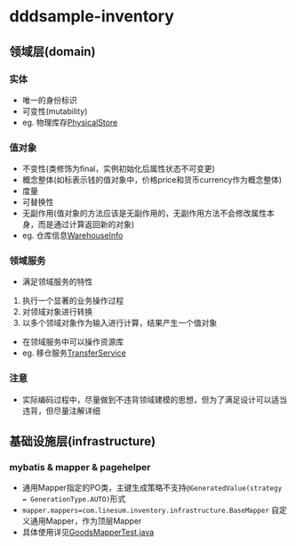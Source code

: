 # dddsample-inventory

## 领域层(domain)

### 实体
- 唯一的身份标识
- 可变性(mutability)
- eg. 物理库存[PhysicalStore](src/main/java/com/linesum/inventory/domain/model/store/PhysicalStore.java)

### 值对象
- 不变性(类修饰为final，实例初始化后属性状态不可变更)
- 概念整体(如标表示钱的值对象中，价格price和货币currency作为概念整体)
- 度量
- 可替换性
- 无副作用(值对象的方法应该是无副作用的，无副作用方法不会修改属性本身，而是通过计算返回新的对象)
- eg. 仓库信息[WarehouseInfo](src/main/java/com/linesum/inventory/domain/model/store/WarehouseInfo.java)

### 领域服务
- 满足领域服务的特性
1. 执行一个显著的业务操作过程
2. 对领域对象进行转换
3. 以多个领域对象作为输入进行计算，结果产生一个值对象
- 在领域服务中可以操作资源库
- eg. 移仓服务[TransferService](src/main/java/com/linesum/inventory/domain/service/TransferService.java)

### 注意
- 实际编码过程中，尽量做到不违背领域建模的思想，但为了满足设计可以适当违背，但尽量注解详细

## 基础设施层(infrastructure)

### mybatis & mapper & pagehelper
- 通用Mapper指定的PO类，主键生成策略不支持`@GeneratedValue(strategy = GenerationType.AUTO)`形式
- `mapper.mappers=com.linesum.inventory.infrastructure.BaseMapper` 自定义通用Mapper，作为顶层Mapper
- 具体使用详见[GoodsMapperTest.java](src/test/java/com/linesum/inventory/infrastructure/persistence/mapper/GoodsMapperTest.java)
